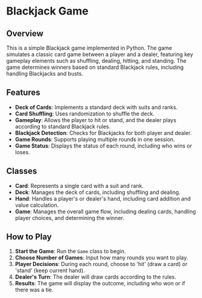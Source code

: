
# Blackjack Game

## Overview
This is a simple Blackjack game implemented in Python. The game simulates a classic card game between a player and a dealer, featuring key gameplay elements such as shuffling, dealing, hitting, and standing. The game determines winners based on standard Blackjack rules, including handling Blackjacks and busts.

## Features
- **Deck of Cards**: Implements a standard deck with suits and ranks.
- **Card Shuffling**: Uses randomization to shuffle the deck.
- **Gameplay**: Allows the player to hit or stand, and the dealer plays according to standard Blackjack rules.
- **Blackjack Detection**: Checks for Blackjacks for both player and dealer.
- **Game Rounds**: Supports playing multiple rounds in one session.
- **Game Status**: Displays the status of each round, including who wins or loses.

## Classes
- **Card**: Represents a single card with a suit and rank.
- **Deck**: Manages the deck of cards, including shuffling and dealing.
- **Hand**: Handles a player's or dealer's hand, including card addition and value calculation.
- **Game**: Manages the overall game flow, including dealing cards, handling player choices, and determining the winner.

## How to Play
1. **Start the Game**: Run the `Game` class to begin.
2. **Choose Number of Games**: Input how many rounds you want to play.
3. **Player Decisions**: During each round, choose to 'hit' (draw a card) or 'stand' (keep current hand).
4. **Dealer's Turn**: The dealer will draw cards according to the rules.
5. **Results**: The game will display the outcome, including who won or if there was a tie.

